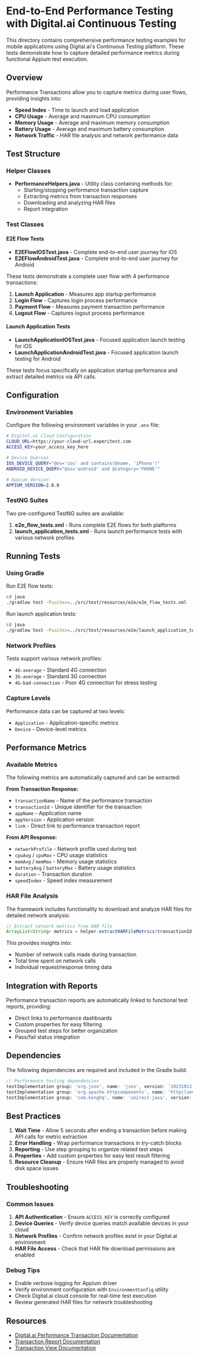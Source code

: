 # End-to-End Performance Testing with Digital.ai Continuous Testing

This directory contains comprehensive performance testing examples for mobile applications using Digital.ai's Continuous Testing platform. These tests demonstrate how to capture detailed performance metrics during functional Appium test execution.

## Overview

Performance Transactions allow you to capture metrics during user flows, providing insights into:
- **Speed Index** - Time to launch and load application
- **CPU Usage** - Average and maximum CPU consumption
- **Memory Usage** - Average and maximum memory consumption
- **Battery Usage** - Average and maximum battery consumption
- **Network Traffic** - HAR file analysis and network performance data

## Test Structure

### Helper Classes

- **PerformanceHelpers.java** - Utility class containing methods for:
  - Starting/stopping performance transaction capture
  - Extracting metrics from transaction responses
  - Downloading and analyzing HAR files
  - Report integration

### Test Classes

#### E2E Flow Tests
- **E2EFlowIOSTest.java** - Complete end-to-end user journey for iOS
- **E2EFlowAndroidTest.java** - Complete end-to-end user journey for Android

These tests demonstrate a complete user flow with 4 performance transactions:
1. **Launch Application** - Measures app startup performance
2. **Login Flow** - Captures login process performance
3. **Payment Flow** - Measures payment transaction performance
4. **Logout Flow** - Captures logout process performance

#### Launch Application Tests
- **LaunchApplicationIOSTest.java** - Focused application launch testing for iOS
- **LaunchApplicationAndroidTest.java** - Focused application launch testing for Android

These tests focus specifically on application startup performance and extract detailed metrics via API calls.

## Configuration

### Environment Variables

Configure the following environment variables in your `.env` file:

```bash
# Digital.ai Cloud Configuration
CLOUD_URL=https://your-cloud-url.experitest.com
ACCESS_KEY=your_access_key_here

# Device Queries
IOS_DEVICE_QUERY="@os='ios' and contains(@name, 'iPhone')"
ANDROID_DEVICE_QUERY="@os='android' and @category='PHONE'"

# Appium Version
APPIUM_VERSION=2.0.0
```

### TestNG Suites

Two pre-configured TestNG suites are available:

1. **e2e_flow_tests.xml** - Runs complete E2E flows for both platforms
2. **launch_application_tests.xml** - Runs launch performance tests with various network profiles

## Running Tests

### Using Gradle

Run E2E flow tests:
```bash
cd java
./gradlew test -Psuites=../src/test/resources/e2e/e2e_flow_tests.xml
```

Run launch application tests:
```bash
cd java
./gradlew test -Psuites=../src/test/resources/e2e/launch_application_tests.xml
```

### Network Profiles

Tests support various network profiles:
- `4G-average` - Standard 4G connection
- `3G-average` - Standard 3G connection
- `4G-bad-connection` - Poor 4G connection for stress testing

### Capture Levels

Performance data can be captured at two levels:
- `Application` - Application-specific metrics
- `Device` - Device-level metrics

## Performance Metrics

### Available Metrics

The following metrics are automatically captured and can be extracted:

**From Transaction Response:**
- `transactionName` - Name of the performance transaction
- `transactionId` - Unique identifier for the transaction
- `appName` - Application name
- `appVersion` - Application version
- `link` - Direct link to performance transaction report

**From API Response:**
- `networkProfile` - Network profile used during test
- `cpuAvg` / `cpuMax` - CPU usage statistics
- `memAvg` / `memMax` - Memory usage statistics
- `batteryAvg` / `batteryMax` - Battery usage statistics
- `duration` - Transaction duration
- `speedIndex` - Speed index measurement

### HAR File Analysis

The framework includes functionality to download and analyze HAR files for detailed network analysis:

```java
// Extract network metrics from HAR file
ArrayList<String> metrics = helper.extractHARFileMetrics(transactionId, "test_name");
```

This provides insights into:
- Number of network calls made during transaction
- Total time spent on network calls
- Individual request/response timing data

## Integration with Reports

Performance transaction reports are automatically linked to functional test reports, providing:

- Direct links to performance dashboards
- Custom properties for easy filtering
- Grouped test steps for better organization
- Pass/fail status integration

## Dependencies

The following dependencies are required and included in the Gradle build:

```gradle
// Performance testing dependencies
testImplementation group: 'org.json', name: 'json', version: '20231013'
testImplementation group: 'org.apache.httpcomponents', name: 'httpclient', version: '4.5.14'
testImplementation group: 'com.konghq', name: 'unirest-java', version: '3.14.5'
```

## Best Practices

1. **Wait Time** - Allow 5 seconds after ending a transaction before making API calls for metric extraction
2. **Error Handling** - Wrap performance transactions in try-catch blocks
3. **Reporting** - Use step grouping to organize related test steps
4. **Properties** - Add custom properties for easy test result filtering
5. **Resource Cleanup** - Ensure HAR files are properly managed to avoid disk space issues

## Troubleshooting

### Common Issues

1. **API Authentication** - Ensure `ACCESS_KEY` is correctly configured
2. **Device Queries** - Verify device queries match available devices in your cloud
3. **Network Profiles** - Confirm network profiles exist in your Digital.ai environment
4. **HAR File Access** - Check that HAR file download permissions are enabled

### Debug Tips

- Enable verbose logging for Appium driver
- Verify environment configuration with `EnvironmentConfig` utility
- Check Digital.ai cloud console for real-time test execution
- Review generated HAR files for network troubleshooting

## Resources

- [Digital.ai Performance Transaction Documentation](https://docs.experitest.com/display/TE/StartPerformanceTransactionForApplication)
- [Transaction Report Documentation](https://docs.experitest.com/display/TE/Transaction+report)
- [Transaction View Documentation](https://docs.experitest.com/display/TE/Transaction+View)
